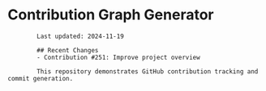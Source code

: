 # Contribution Graph Generator
            
            Last updated: 2024-11-19
            
            ## Recent Changes
            - Contribution #251: Improve project overview
            
            This repository demonstrates GitHub contribution tracking and commit generation.
        
